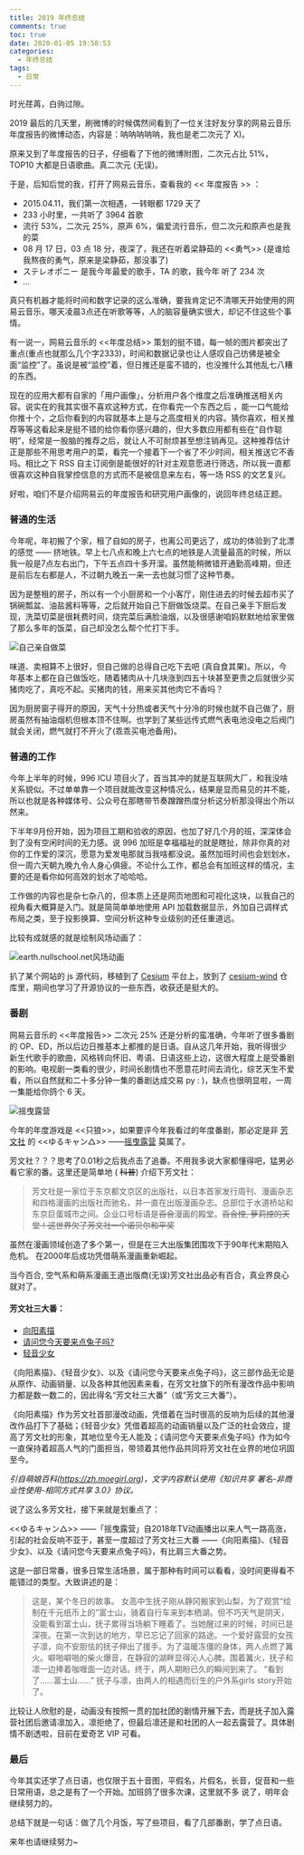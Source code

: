 ```yaml
---
title: 2019 年终总结
comments: true
toc: true
date: 2020-01-05 19:58:53
categories:
  - 年终总结
tags:
  - 日常
---
```


时光荏苒，白驹过隙。

2019 最后的几天里，刷微博的时候偶然间看到了一位关注好友分享的网易云音乐年度报告的微博动态，内容是：呐呐呐呐呐，我也是老二次元了 X)。
<!--more-->
原来又到了年度报告的日子，仔细看了下他的微博附图，二次元占比 51%，TOP10 大都是日语歌曲。真二次元 (无误)。

于是，后知后觉的我，打开了网易云音乐，查看我的 << 年度报告 >> ：




- 2015.04.11，我们第一次相遇，一转眼都 1729 天了
- 233 小时里，一共听了 3964 首歌
- 流行 53%，二次元 25%，原声 6%，偏爱流行音乐，但二次元和原声也是我的菜
- 08 月 17 日，03 点 18 分，夜深了，我还在听着梁静茹的 <<勇气>> (是谁给我熬夜的勇气，原来是梁静茹，那没事了)
- ステレオポニー 是我今年最爱的歌手，TA 的歌，我今年 听了 234 次
- ...

真只有机器才能将时间和数字记录的这么准确，要我肯定记不清哪天开始使用的网易云音乐，哪天凌晨3点还在听歌等等，人的脑容量确实很大，却记不住这些个事情。

有一说一，网易云音乐的 <<年度总结>> 策划的挺不错，每一帧的图片都突出了重点(重点也就那么几个字2333)，时间和数据记录也让人感叹自己彷佛是被全面“监控”了。虽说是被“监控”着，但日推还是蛮不错的，也没推什么其他乱七八糟的东西。

现在的应用大都有自家的「用户画像」，分析用户各个维度之后准确推送相关内容。说实在的我其实很不喜欢这种方式，在你看完一个东西之后 ，能一口气能给你推十个，之后你看到的内容就基本上是与之高度相关的内容。猜你喜欢，相关推荐等等这看起来是挺不错的给你看你感兴趣的，但大多数应用都有些在“自作聪明”，经常是一股脑的推荐之后，就让人不可耐烦甚至想注销再见。这种推荐估计正是那些不用思考用户的菜，看完一个接着下一个省了不少时间，相关推送它不香吗。相比之下 RSS 自主订阅倒是能很好的针对主观意愿进行筛选，所以我一直都很喜欢这种自我掌控信息的方式而不是被信息来左右，等一场 RSS 的文艺复兴。 


好啦，咱们不是介绍网易云的年度报告和研究用户画像的，说回年终总结正题。


### 普通的生活

今年呢，年初搬了个家，租了自如的房子，也离公司更远了，成功的体验到了北漂的感觉 —— 挤地铁。早上七八点和晚上六七点的地铁是人流量最高的时候，所以我一般是7点左右出门，下午五点四十多开溜。虽然能稍微错开通勤高峰期，但还是前后左右都是人，不过朝九晚五一来一去也就习惯了这种节奏。

因为是整租的房子，所以有一个小厨房和一个小客厅，刚住进去的时候去超市买了锅碗瓢盆、油盐酱料等等，之后就开始自己下厨做饭烧菜。在自己亲手下厨后发现，洗菜切菜是很耗费时间，烧完菜后满脸油烟，以及很感谢咱妈默默地给家里做了那么多年的饭菜，自己却没怎么帮个忙打下手。

![自己亲自做菜](https://i.loli.net/2020/01/05/zlJ28UkpIe39nmR.jpg)

味道、卖相算不上很好，但自己做的总得自己吃下去吧 (真自食其果)。所以，今年基本上都在自己做饭吃，随着猪肉从十几块涨到四五十块甚至更贵之后就很少买猪肉吃了，真吃不起。买猪肉的钱，用来买其他肉它不香吗？

因为厨房窗子得开的原因，天气十分热或者天气十分冷的时候也就不自己做了，厨房虽然有抽油烟机但根本顶不住啊。也学到了某些远传式燃气表电池没电之后阀门就会关闭，燃气就打不开火了(乖乖买电池备用)。

### 普通的工作

今年上半年的时候，996 ICU 项目火了，首当其冲的就是互联网大厂，和我没啥关系貌似。不过单单靠一个项目就能改变这种情况么，结果是显而易见的并不能，所以也就是各种媒体号、公众号在那瞎带节奏蹭蹭热度分析这分析那没得出个所以然来。

下半年9月份开始，因为项目工期和验收的原因，也加了好几个月的班，深深体会到了没有空闲时间的无力感。说 996 加班是幸福福祉的就是瞎扯，除非你真的对你的工作爱的深沉，愿意为爱发电那就当我啥都没说。虽然加班时间也会划划水，但一周六天朝九晚九令人身心俱疲。不论什么工作，都总会有加班这样的情况，主要的还是看你如何高效的划水了哈哈哈。

工作做的内容也是杂七杂八的，但本质上还是网页地图和可视化这块，以我自己的视角看大概算是入门。就是简简单单地使用 API 加载数据显示，外加自己调样式布局之类，至于投影换算、空间分析这种专业级别的还任重道远。

比较有成就感的就是绘制风场动画了：

![earth.nullschool.net风场动画](https://i.loli.net/2020/01/05/IUXmMr3pCovQVct.png)

扒了某个网站的 js 源代码，移植到了 [Cesium](https://cesium.com/cesiumjs/) 平台上，放到了 [cesium-wind](https://github.com/vensing/cesium-wind) 仓库里，期间也学习了开源协议的一些东西，收获还是挺大的。


### 番剧

网易云音乐的 <<年度报告>> 二次元 25% 还是分析的蛮准确，今年听了很多番剧的 OP、ED，所以后边日推基本上都推的是日语。自从这几年开始，我听得很少新生代歌手的歌曲，风格转向怀旧、粤语、日语这些上边，这很大程度上是受番剧的影响。电视剧一类看的很少，时间长剧情也不愿意花时间去消化，综艺天生不爱看，所以自然就和二十多分钟一集的番剧达成交易 py  : )，缺点也很明显啦，一周一集能给你鸽个 6 天。

![摇曳露营](https://i.loli.net/2020/01/05/F5toTzQfL6cSrEZ.jpg)

今年的年度游戏是 <<只狼>>，如果要评今年我看过的年度番剧，那必定是非 [芳文社](https://zh.moegirl.org/%E8%8A%B3%E6%96%87%E7%A4%BE) 的 <<ゆるキャン△>> ——[摇曳露营](https://zh.moegirl.org/%E6%91%87%E6%9B%B3%E9%9C%B2%E8%90%A5) 莫属了。

芳文社？？？思考了0.01秒之后我点击了追番。不用我多说大家都懂得吧，猛男必看它家的番。这里还是简单地 ( ~~科普~~) 介绍下芳文社：

> 芳文社是一家位于东京都文京区的出版社，以日本首家发行周刊、漫画杂志和四格漫画的出版社而驰名，并一直在出版漫画杂志。总部位于水道桥站和东京巨蛋城市之间。企业口号标语是~~百合~~漫画的殿堂。~~百合控, 萝莉控的天堂！这世界欠了芳文社一个诺贝尔和平奖~~

虽然在漫画领域创造了多个第一，但是在三大出版集团围攻下于90年代末期陷入危机。 在2000年后成功凭借萌系漫画重新崛起。

当今百合, 空气系和萌系漫画王道出版商(无误)芳文社出品必有百合，真业界良心就对了。

#### 芳文社三大番：

- [向阳素描](https://zh.moegirl.org/%E5%90%91%E9%98%B3%E7%B4%A0%E6%8F%8F)
- [ 请问您今天要来点兔子吗?](https://zh.moegirl.org/%E8%AF%B7%E9%97%AE%E6%82%A8%E4%BB%8A%E5%A4%A9%E8%A6%81%E6%9D%A5%E7%82%B9%E5%85%94%E5%AD%90%E5%90%97%EF%BC%9F)
- [轻音少女](https://zh.moegirl.org/%E8%BD%BB%E9%9F%B3%E5%B0%91%E5%A5%B3)

《向阳素描》、《轻音少女》、以及《请问您今天要来点兔子吗》，这三部作品无论是从原作、动画销量、以及各种其他因素来看，在芳文社旗下的所有漫改作品中影响力都是数一数二的，因此得名“芳文社三大番”（或“芳文三大番”）。

《向阳素描》作为芳文社首部漫改动画，凭借着在当时很高的反响为后续的其他漫改作品打下了基础；《轻音少女》凭借着超高的动画销量以及广泛的社会效应，提高了芳文社的形象，其地位至今无人能及；《请问您今天要来点兔子吗》作为如今一直保持着超高人气的门面担当，带领着其他作品共同将芳文社在业界的地位巩固至今。

_引自萌娘百科(https://zh.moegirl.org)，文字内容默认使用《知识共享 署名-非商业性使用-相同方式共享 3.0》协议。_

说了这么多芳文社，接下来就是划重点了：

<<ゆるキャン△>> ——「摇曳露营」自2018年TV动画播出以来人气一路高涨，引起的社会反响不亚于，甚至一度超过了芳文社三大番 ——《向阳素描》、《轻音少女》、以及《请问您今天要来点兔子吗》，有比肩三大番之势。

这是一部日常番，很多日常生活场景，属于那种有时间可以看看，没时间更得看不能错过的类型。大致讲述的是：

>这是，某个冬日的故事。
女高中生抚子刚从静冈搬家到山梨，为了观赏“绘制在千元纸币上的”富士山，骑着自行车来到本栖湖。但不巧天气是阴天，没能看到富士山，抚子累得当场躺下睡着了。当她醒过来的时候，时间已是深夜。在第一次到达的地方，早已忘记了回家的路途。一个爱好露营的女孩子凛，向不安胆怯的抚子伸出了援手。为了温暖冻僵的身体，两人点燃了篝火。噼啪噼啪的柴火爆音，在静寂的湖畔显得沁人心脾。围着篝火，抚子和凛一边捧着咖喱面一边对话。终于，两人期盼已久的瞬间到来了。
“看到了……富士山……”
抚子与凛，由两人的相遇而衍生的户外系girls story开始了。


比较让人欣慰的是，动画没有按照一贯的加社团的剧情开展下去，而是抚子加入露营社团后邀请凛加入，凛拒绝了，但最后凛还是和社团的人一起去露营了。具体剧情不剧透啦，目前在爱奇艺 VIP 可看。



### 最后



今年其实还学了点日语，也仅限于五十音图，平假名，片假名，长音，促音和一些日常用语，总之是有了一个开始。加班鸽了很多次课，这里就不多 说了，明年会继续努力的。

总结下就是一句话：做了几个月饭，写了些项目，看了几部番剧，学了点日语。

来年也请继续努力~





